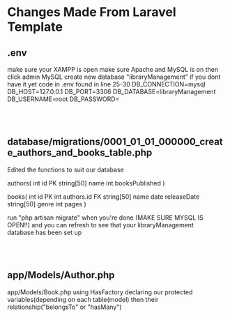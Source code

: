 # Changes Made From Laravel Template

## .env
make sure your XAMPP is open
make sure Apache and MySQL is on then click admin MySQL
create new database "libraryManagement" if you dont have it yet
code in .env found in line 25-30
DB_CONNECTION=mysql
DB_HOST=127.0.0.1
DB_PORT=3306
DB_DATABASE=libraryManagement
DB_USERNAME=root
DB_PASSWORD=

<br><br>

## database/migrations/0001_01_01_000000_create_authors_and_books_table.php
Edited the functions to suit our database

authors(
int id PK
string[50] name
int booksPublished
)

books(
int id PK
int authors.id FK
string[50] name
date releaseDate
string[50] genre
int pages
)

run "php artisan migrate" when you're done (MAKE SURE MYSQL IS OPEN‼)
and you can refresh to see that your libraryManagement database has been set up

<br><br>

## app/Models/Author.php
app/Models/Book.php
using HasFactory
declaring our protected variables(depending on each table(model)
then their relationship("belongsTo" or "hasMany")
